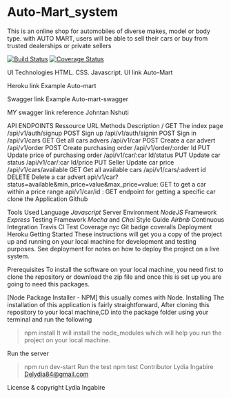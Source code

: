 # Auto-Mart_system
This is an online shop for automobiles of diverse makes, model or body type. with AUTO MART, users will be able to sell their cars or buy from trusted dealerships or private sellers

[![Build Status](https://travis-ci.org/DeliceLydia/Auto-Mart_system.svg?branch=develop)](https://travis-ci.org/DeliceLydia/Auto-Mart_system)    [![Coverage Status](https://coveralls.io/repos/github/DeliceLydia/Auto-Mart_system/badge.svg)](https://coveralls.io/github/DeliceLydia/Auto-Mart_system)

UI Technologies
HTML.
CSS.
Javascript.
UI link
Auto-Mart

Heroku link Example
Auto-mart

Swagger link Example
Auto-mart-swagger

MY swagger link reference
Johntan Nshuti

API ENDPOINTS
Ressource URL	Methods	Description
/	GET	The index page
/api/v1/auth/signup	POST	Sign up
/api/v1/auth/signin	POST	Sign in
/api/v1/cars	GET	Get all cars advers
/api/v1/car	POST	Create a car advert
/api/v1/order	POST	Create purchasing order
/api/v1/order/:order Id	PUT	Update price of purchasing order
/api/v1/car/:car Id/status	PUT	Update car status
/api/v1/car/:car Id/price	PUT	Seller Update car price
/api/v1/cars/available	GET	Get all available cars
/api/v1/cars/:advert id	DELETE	Delete a car advert
api/v1/car?status=available&min_price=value&max_price=value: GET to get a car within a price range
api/v1/car/id : GET endpoint for getting a specific car
clone the Application
Github

Tools Used
Language
*Javascript*
Server Environment
 *NodeJS* 
Framework
 *Express* 
Testing Framework
 *Mocha* and *Chai*
Style Guide
*Airbnb*
Continuous Integration
Travis CI
Test Coverage
nyc
Git badge
coveralls
Deployment
Heroku
Getting Started
These instructions will get you a copy of the project up and running on your local machine for development and testing purposes. See deployment for notes on how to deploy the project on a live system.

Prerequisites
To install the software on your local machine, you need first to clone the repository or download the zip file and once this is set up you are going to need this packages.

 [Node Package Installer - NPM] this usually comes with Node.
Installing
The installation of this application is fairly straightforward, After cloning this repository to your local machine,CD into the package folder using your terminal and run the following

> npm install
It will install the node_modules which will help you run the project on your local machine.

Run the server
> npm run dev-start
Run the test
> npm test
Contributor
Lydia Ingabire Delydia84@gmail.com

License & copyright
Lydia Ingabire